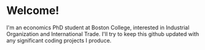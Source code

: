 # Welcome!

I'm an economics PhD student at Boston College, interested in Industrial Organization and International Trade. I'll try to keep this github updated with any significant coding projects I produce.
